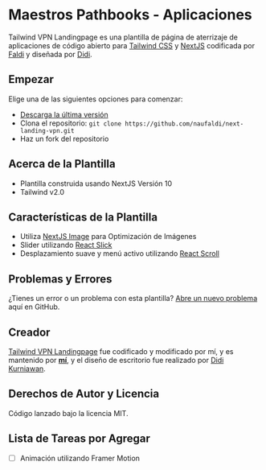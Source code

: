 # Maestros Pathbooks - Aplicaciones

Tailwind VPN Landingpage es una plantilla de página de aterrizaje de aplicaciones de código abierto para [Tailwind CSS](https://tailwindcss.com/) y [NextJS](https://nextjs.org/) codificada por [Faldi](https://twitter.com/f2aldi) y diseñada por [Didi](https://twitter.com/didiikurniawann).

## Empezar

Elige una de las siguientes opciones para comenzar:

- [Descarga la última versión](https://github.com/naufaldi/next-landing-vpn/archive/main.zip)
- Clona el repositorio: `git clone https://github.com/naufaldi/next-landing-vpn.git`
- Haz un fork del repositorio

## Acerca de la Plantilla

- Plantilla construida usando NextJS Versión 10
- Tailwind v2.0

## Características de la Plantilla

- Utiliza [NextJS Image](https://nextjs.org/docs/api-reference/next/image) para Optimización de Imágenes
- Slider utilizando [React Slick](https://react-slick.neostack.com/docs/api)
- Desplazamiento suave y menú activo utilizando [React Scroll](https://www.npmjs.com/package/react-scroll)

## Problemas y Errores

¿Tienes un error o un problema con esta plantilla? [Abre un nuevo problema](https://github.com/naufaldi/next-landing-vpn/issues/new) aquí en GitHub.

## Creador

[Tailwind VPN Landingpage](https://next-landing-vpn.vercel.app/) fue codificado y modificado por mí, y es mantenido por **[mí](https://github.com/naufaldi/)**, y el diseño de escritorio fue realizado por [Didi Kurniawan](https://twitter.com/didiikurniawann).

## Derechos de Autor y Licencia

Código lanzado bajo la licencia MIT.

## Lista de Tareas por Agregar

- [ ] Animación utilizando Framer Motion

